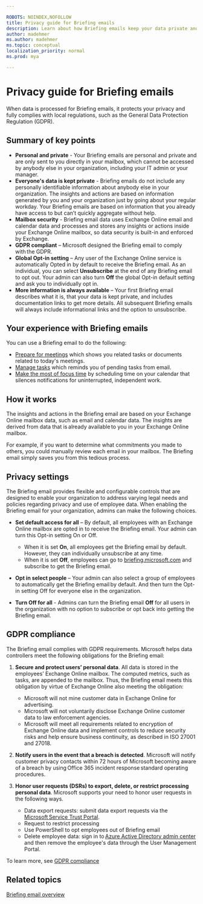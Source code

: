 ```yaml
---

ROBOTS: NOINDEX,NOFOLLOW
title: Privacy guide for Briefing emails
description: Learn about how Briefing emails keep your data private and secure
author: madehmer
ms.author: madehmer
ms.topic: conceptual
localization_priority: normal 
ms.prod: mya

---
```

# Privacy guide for Briefing emails

When data is processed for Briefing emails, it protects your privacy and fully complies with local regulations, such as the General Data Protection Regulation (GDPR).

## Summary of key points

* **Personal and private** - Your Briefing emails are personal and private and are only sent to you directly in your mailbox, which cannot be accessed by anybody else in your organization, including your IT admin or your manager.
* **Everyone's data is kept private** - Briefing emails do not include any personally identifiable information about anybody else in your organization. The insights and actions are based on information generated by you and your organization just by going about your regular workday. Your Briefing emails are based on information that you already have access to but can’t quickly aggregate without help.
* **Mailbox security** - Briefing email data uses Exchange Online email and calendar data and processes and stores any insights or actions inside your Exchange Online mailbox, so data security is built-in and enforced by Exchange.
* **GDPR compliant** – Microsoft designed the Briefing email to comply with the GDPR.
* **Global Opt-in setting** – Any user of the Exchange Online service is automatically Opted in by default to receive the Briefing email. As an individual, you can select **Unsubscribe** at the end of any Briefing email to opt out. Your admin can also turn **Off** the global Opt-in default setting and ask you to individually opt in.
* **More information is always available** – Your first Briefing email describes what it is, that your data is kept private, and includes documentation links to get more details. All subsequent Briefing emails will always include informational links and the option to unsubscribe.

## Your experience with Briefing emails

You can use a Briefing email to do the following:

* [Prepare for meetings](be-meetings.md) which shows you related tasks or documents related to today's meetings.
* [Manage tasks](be-tasks.md) which reminds you of pending tasks from email.
* [Make the most of focus time](be-focus.md) by scheduling time on your calendar that silences notifications for uninterrupted, independent work.

## How it works

The insights and actions in the Briefing email are based on your Exchange Online mailbox data, such as email and calendar data. The insights are derived from data that is already available to you in your Exchange Online mailbox.

For example, if you want to determine what commitments you made to others, you could manually review each email in your mailbox. The Briefing email simply saves you from this tedious process.

## Privacy settings

The Briefing email provides flexible and configurable controls that are designed to enable your organization to address varying legal needs and policies regarding privacy and use of employee data. When enabling the Briefing email for your organization, admins can make the following choices.

* **Set default access for all** – By default, all employees with an Exchange Online mailbox are opted in to receive the Briefing email. Your admin can turn this Opt-in setting On or Off.

  - When it is set **On**, all employees get the Briefing email by default. However, they can individually unsubscribe at any time.
  - When it is set **Off**, employees can go to [briefing.microsoft.com](https://briefing.microsoft.com) and subscribe to get the Briefing email.

* **Opt in select people** – Your admin can also select a group of employees to automatically get the Briefing email by default. And then turn the Opt-in setting Off for everyone else in the organization.
* **Turn Off for all** - Admins can turn the Briefing email **Off** for all users in the organization with no option to subscribe or opt back into getting the Briefing email.

## GDPR compliance

The Briefing email complies with GDPR requirements. Microsoft helps data controllers meet the following obligations for the Briefing email:

1. **Secure and protect users’ personal data**. All data is stored in the employees’ Exchange Online mailbox. The computed metrics, such as tasks, are appended to the mailbox. Thus, the Briefing email meets this obligation by virtue of Exchange Online also meeting the obligation:

   * Microsoft will not mine customer data in Exchange Online for advertising.
   * Microsoft will not voluntarily disclose Exchange Online customer data to law enforcement agencies.
   * Microsoft will meet all requirements related to encryption of Exchange Online data and implement controls to reduce security risks and help ensure business continuity, as described in ISO 27001 and 27018.

2. **Notify users in the event that a breach is detected**. Microsoft will notify customer privacy contacts within 72 hours of Microsoft becoming aware of a breach by using Office 365 incident response standard operating procedures.

3. **Honor user requests (DSRs) to export, delete, or restrict processing personal data**. Microsoft supports your need to honor user requests in the following ways.

   * Data export requests: submit data export requests via the [Microsoft Service Trust Portal](https://servicetrust.microsoft.com/ViewPage/GDPRDSR).
   * Request to restrict processing
   * Use PowerShell to opt employees out of Briefing email
   * Delete employee data: sign in to [Azure Active Directory admin center](https://aad.portal.azure.com/) and then remove the employee's data through the User Management Portal.

To learn more, see [GDPR compliance](https://www.microsoft.com/trustCenter/privacy/gdpr)

## Related topics

[Briefing email overview](be-overview.md)